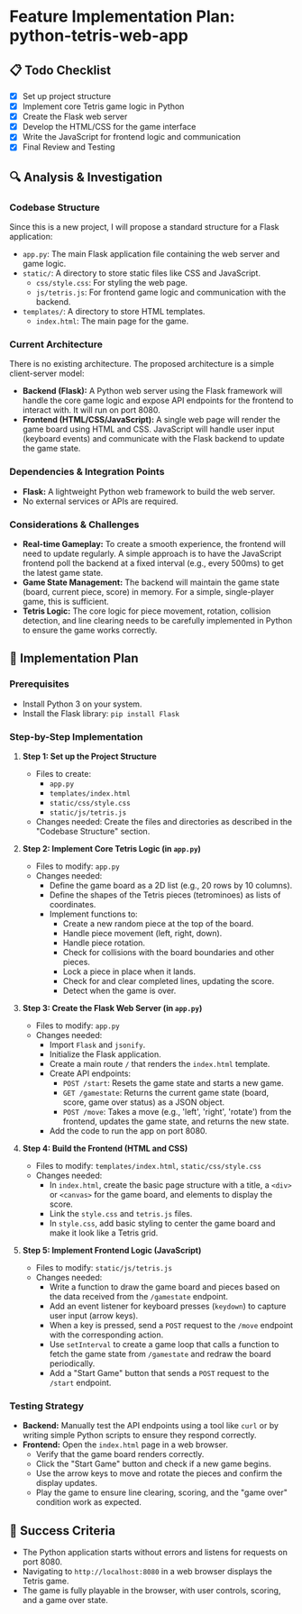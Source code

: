 # Feature Implementation Plan: python-tetris-web-app

## 📋 Todo Checklist
- [x] Set up project structure
- [x] Implement core Tetris game logic in Python
- [x] Create the Flask web server
- [x] Develop the HTML/CSS for the game interface
- [x] Write the JavaScript for frontend logic and communication
- [x] Final Review and Testing

## 🔍 Analysis & Investigation

### Codebase Structure
Since this is a new project, I will propose a standard structure for a Flask application:
*   `app.py`: The main Flask application file containing the web server and game logic.
*   `static/`: A directory to store static files like CSS and JavaScript.
    *   `css/style.css`: For styling the web page.
    *   `js/tetris.js`: For frontend game logic and communication with the backend.
*   `templates/`: A directory to store HTML templates.
    *   `index.html`: The main page for the game.

### Current Architecture
There is no existing architecture. The proposed architecture is a simple client-server model:
*   **Backend (Flask):** A Python web server using the Flask framework will handle the core game logic and expose API endpoints for the frontend to interact with. It will run on port 8080.
*   **Frontend (HTML/CSS/JavaScript):** A single web page will render the game board using HTML and CSS. JavaScript will handle user input (keyboard events) and communicate with the Flask backend to update the game state.

### Dependencies & Integration Points
*   **Flask:** A lightweight Python web framework to build the web server.
*   No external services or APIs are required.

### Considerations & Challenges
*   **Real-time Gameplay:** To create a smooth experience, the frontend will need to update regularly. A simple approach is to have the JavaScript frontend poll the backend at a fixed interval (e.g., every 500ms) to get the latest game state.
*   **Game State Management:** The backend will maintain the game state (board, current piece, score) in memory. For a simple, single-player game, this is sufficient.
*   **Tetris Logic:** The core logic for piece movement, rotation, collision detection, and line clearing needs to be carefully implemented in Python to ensure the game works correctly.

## 📝 Implementation Plan

### Prerequisites
*   Install Python 3 on your system.
*   Install the Flask library: `pip install Flask`

### Step-by-Step Implementation
1.  **Step 1: Set up the Project Structure**
    *   Files to create:
        *   `app.py`
        *   `templates/index.html`
        *   `static/css/style.css`
        *   `static/js/tetris.js`
    *   Changes needed: Create the files and directories as described in the "Codebase Structure" section.

2.  **Step 2: Implement Core Tetris Logic (in `app.py`)**
    *   Files to modify: `app.py`
    *   Changes needed:
        *   Define the game board as a 2D list (e.g., 20 rows by 10 columns).
        *   Define the shapes of the Tetris pieces (tetrominoes) as lists of coordinates.
        *   Implement functions to:
            *   Create a new random piece at the top of the board.
            *   Handle piece movement (left, right, down).
            *   Handle piece rotation.
            *   Check for collisions with the board boundaries and other pieces.
            *   Lock a piece in place when it lands.
            *   Check for and clear completed lines, updating the score.
            *   Detect when the game is over.

3.  **Step 3: Create the Flask Web Server (in `app.py`)**
    *   Files to modify: `app.py`
    *   Changes needed:
        *   Import `Flask` and `jsonify`.
        *   Initialize the Flask application.
        *   Create a main route `/` that renders the `index.html` template.
        *   Create API endpoints:
            *   `POST /start`: Resets the game state and starts a new game.
            *   `GET /gamestate`: Returns the current game state (board, score, game over status) as a JSON object.
            *   `POST /move`: Takes a move (e.g., 'left', 'right', 'rotate') from the frontend, updates the game state, and returns the new state.
        *   Add the code to run the app on port 8080.

4.  **Step 4: Build the Frontend (HTML and CSS)**
    *   Files to modify: `templates/index.html`, `static/css/style.css`
    *   Changes needed:
        *   In `index.html`, create the basic page structure with a title, a `<div>` or `<canvas>` for the game board, and elements to display the score.
        *   Link the `style.css` and `tetris.js` files.
        *   In `style.css`, add basic styling to center the game board and make it look like a Tetris grid.

5.  **Step 5: Implement Frontend Logic (JavaScript)**
    *   Files to modify: `static/js/tetris.js`
    *   Changes needed:
        *   Write a function to draw the game board and pieces based on the data received from the `/gamestate` endpoint.
        *   Add an event listener for keyboard presses (`keydown`) to capture user input (arrow keys).
        *   When a key is pressed, send a `POST` request to the `/move` endpoint with the corresponding action.
        *   Use `setInterval` to create a game loop that calls a function to fetch the game state from `/gamestate` and redraw the board periodically.
        *   Add a "Start Game" button that sends a `POST` request to the `/start` endpoint.

### Testing Strategy
*   **Backend:** Manually test the API endpoints using a tool like `curl` or by writing simple Python scripts to ensure they respond correctly.
*   **Frontend:** Open the `index.html` page in a web browser.
    *   Verify that the game board renders correctly.
    *   Click the "Start Game" button and check if a new game begins.
    *   Use the arrow keys to move and rotate the pieces and confirm the display updates.
    *   Play the game to ensure line clearing, scoring, and the "game over" condition work as expected.

## 🎯 Success Criteria
*   The Python application starts without errors and listens for requests on port 8080.
*   Navigating to `http://localhost:8080` in a web browser displays the Tetris game.
*   The game is fully playable in the browser, with user controls, scoring, and a game over state.
